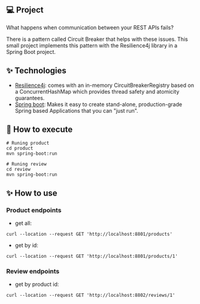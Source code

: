 ## 💻 Project

What happens when communication between your REST APIs fails?

There is a pattern called Circuit Breaker that helps with these issues.
This small project implements this pattern with the Resilience4j library in a Spring Boot project.

## ✨ Technologies

- [Resilience4j](https://resilience4j.readme.io/docs/circuitbreaker): comes with an in-memory CircuitBreakerRegistry
  based on a ConcurrentHashMap which provides thread safety and atomicity guarantees.
- [Spring boot](https://spring.io/projects/spring-boot): Makes it easy to create stand-alone, production-grade Spring
  based Applications that you can "just run".

## 🚀 How to execute

```shell
# Runing product
cd product
mvn spring-boot:run

# Runing review
cd review
mvn spring-boot:run
```

## ✨ How to use

### Product endpoints

- get all:

```shell
curl --location --request GET 'http://localhost:8801/products'
```

- get by id:

```shell
curl --location --request GET 'http://localhost:8801/products/1'
```

### Review endpoints

- get by product id:

```shell
curl --location --request GET 'http://localhost:8802/reviews/1'
```
